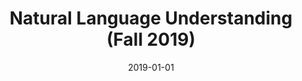 ---
title: "Natural Language Understanding (Fall 2019)"
collection: teaching
type: "Graduate course, Grader"
permalink: /teaching/2019-spring-teaching-nlu
venue: "New York University, Center for Data Science"
location: "New York, New York"
date: 2019-01-01
---